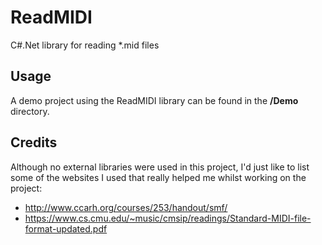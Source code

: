# ReadMIDI
C#.Net library for reading *.mid files

## Usage
A demo project using the ReadMIDI library can be found in the **/Demo** directory.

## Credits
Although no external libraries were used in this project, I'd just like to list some of the
websites I used that really helped me whilst working on the project:
- http://www.ccarh.org/courses/253/handout/smf/
- https://www.cs.cmu.edu/~music/cmsip/readings/Standard-MIDI-file-format-updated.pdf
